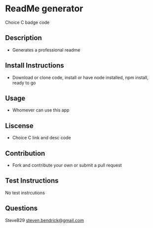 # ReadMe generator
Choice C badge code
## Description
- Generates a professional readme
## Install Instructions
- Download or clone code, install or have node installed, npm install, ready to go
## Usage
- Whomever can use this app
## Liscense
- Choice C link and desc code
## Contribution
- Fork and contribute your own or submit a pull request
## Test Instructions
No test instrcutions
## Questions
SteveB29
steven.bendrick@gmail.com
